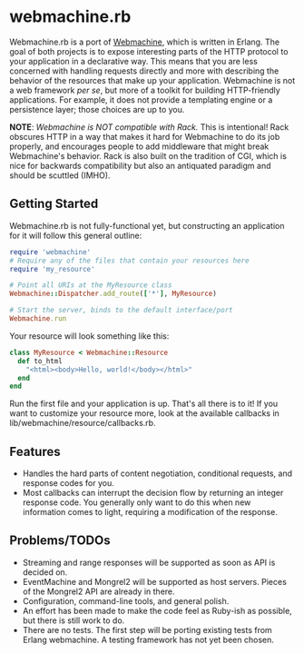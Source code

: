 # webmachine.rb

Webmachine.rb is a port of
[Webmachine](https://github.com/basho/webmachine), which is written in
Erlang.  The goal of both projects is to expose interesting parts of
the HTTP protocol to your application in a declarative way.  This
means that you are less concerned with handling requests directly and
more with describing the behavior of the resources that make up your
application. Webmachine is not a web framework _per se_, but more of a
toolkit for building HTTP-friendly applications. For example, it does
not provide a templating engine or a persistence layer; those choices
are up to you.

**NOTE**: _Webmachine is NOT compatible with Rack._ This is
intentional! Rack obscures HTTP in a way that makes it hard for
Webmachine to do its job properly, and encourages people to add
middleware that might break Webmachine's behavior. Rack is also built
on the tradition of CGI, which is nice for backwards compatibility but
also an antiquated paradigm and should be scuttled (IMHO).

## Getting Started

Webmachine.rb is not fully-functional yet, but constructing an
application for it will follow this general outline:

```ruby
require 'webmachine'
# Require any of the files that contain your resources here
require 'my_resource' 

# Point all URIs at the MyResource class
Webmachine::Dispatcher.add_route(['*'], MyResource)

# Start the server, binds to the default interface/port
Webmachine.run 
```

Your resource will look something like this:

```ruby
class MyResource < Webmachine::Resource
  def to_html
    "<html><body>Hello, world!</body></html>"
  end
end
```

Run the first file and your application is up. That's all there is to
it! If you want to customize your resource more, look at the available
callbacks in lib/webmachine/resource/callbacks.rb.

## Features

* Handles the hard parts of content negotiation, conditional
  requests, and response codes for you.
* Most callbacks can interrupt the decision flow by returning an
  integer response code. You generally only want to do this when new
  information comes to light, requiring a modification of the response.

## Problems/TODOs

* Streaming and range responses will be supported as soon as API is
  decided on.
* EventMachine and Mongrel2 will be supported as host servers. Pieces
  of the Mongrel2 API are already in there.
* Configuration, command-line tools, and general polish.
* An effort has been made to make the code feel as Ruby-ish as
  possible, but there is still work to do.
* There are no tests.  The first step will be porting existing tests
  from Erlang webmachine. A testing framework has not yet been chosen.
